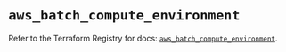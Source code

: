 # `aws_batch_compute_environment`

Refer to the Terraform Registry for docs: [`aws_batch_compute_environment`](https://registry.terraform.io/providers/hashicorp/aws/5.53.0/docs/resources/batch_compute_environment).

